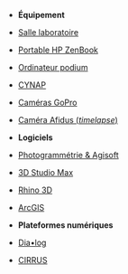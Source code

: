 - **Équipement**

- [Salle laboratoire](../equipement/salle-laboratoire.md)

- [Portable HP ZenBook](../equipement/portable-zenbook.md)

- [Ordinateur podium](../equipement/ordinateur-podium.md)

- [CYNAP](../equipement/cynap.md)

- [Caméras GoPro](../equipement/cameras-gopro.md)

- [Caméra Afidus (*timelapse*)](../equipement/camera-timelapse.md)

- **Logiciels**

- [Photogrammétrie & Agisoft](../logiciels/agisoft.md)

- [3D Studio Max](../logiciels/3d-studio-max.md)

- [Rhino 3D](../logiciels/rhino-3d.md)

- [ArcGIS](../logiciels/arcgis.md)

- **Plateformes numériques**

- [Dia&#8226;log](../numerique/dialog.md)

- [CIRRUS](../numerique/cirrus.md)
